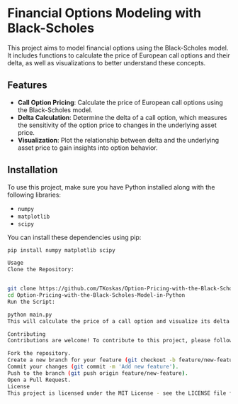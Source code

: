 # Financial Options Modeling with Black-Scholes

This project aims to model financial options using the Black-Scholes model. It includes functions to calculate the price of European call options and their delta, as well as visualizations to better understand these concepts.

## Features

- **Call Option Pricing**: Calculate the price of European call options using the Black-Scholes model.
- **Delta Calculation**: Determine the delta of a call option, which measures the sensitivity of the option price to changes in the underlying asset price.
- **Visualization**: Plot the relationship between delta and the underlying asset price to gain insights into option behavior.

## Installation

To use this project, make sure you have Python installed along with the following libraries:
- `numpy`
- `matplotlib`
- `scipy`

You can install these dependencies using pip:

```bash
pip install numpy matplotlib scipy

Usage
Clone the Repository:


git clone https://github.com/TKoskas/Option-Pricing-with-the-Black-Scholes-Model-in-Python
cd Option-Pricing-with-the-Black-Scholes-Model-in-Python
Run the Script:

python main.py
This will calculate the price of a call option and visualize its delta in relation to the price of the underlying asset.

Contributing
Contributions are welcome! To contribute to this project, please follow these steps:

Fork the repository.
Create a new branch for your feature (git checkout -b feature/new-feature).
Commit your changes (git commit -m 'Add new feature').
Push to the branch (git push origin feature/new-feature).
Open a Pull Request.
License
This project is licensed under the MIT License - see the LICENSE file for details.
